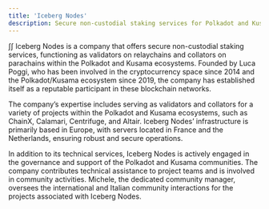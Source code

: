```yaml
---
title: 'Iceberg Nodes'
description: Secure non-custodial staking services for Polkadot and Kusama, offering validator and collator expertise with community support.
---
```

∫∫
Iceberg Nodes is a company that offers secure non-custodial staking services, functioning as validators on relaychains and collators on parachains within the Polkadot and Kusama ecosystems. Founded by Luca Poggi, who has been involved in the cryptocurrency space since 2014 and the Polkadot/Kusama ecosystem since 2019, the company has established itself as a reputable participant in these blockchain networks.

The company’s expertise includes serving as validators and collators for a variety of projects within the Polkadot and Kusama ecosystems, such as ChainX, Calamari, Centrifuge, and Altair. Iceberg Nodes’ infrastructure is primarily based in Europe, with servers located in France and the Netherlands, ensuring robust and secure operations.

In addition to its technical services, Iceberg Nodes is actively engaged in the governance and support of the Polkadot and Kusama communities. The company contributes technical assistance to project teams and is involved in community activities. Michele, the dedicated community manager, oversees the international and Italian community interactions for the projects associated with Iceberg Nodes.
